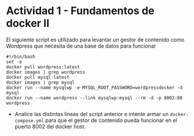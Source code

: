 # Actividad 1 - Fundamentos de docker II

El siguiente script es utilizado para levantar un gestor de contenido como Wordpress que necesita de una base de datos para funcionar


```
#!/bin/bash
set -e
docker pull wordpress:latest
docker images | grep wordpress
docker pull mysql:latest
docker images | grep mysql
docker run --name mysqlwp -e MYSQL_ROOT_PASSWORD=wordpressdocker -d mysql
docker run --name wordpress --link mysqlwp:mysql --rm -d -p 8002:80 wordpress

```

- Analice las distintas líneas del script anterior e intente armar un `docker-compose.yml` para que el gestor de contenido pueda funcionar en
 el puerto 8002 del docker host.
